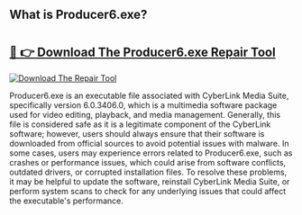 ## What is Producer6.exe? 

# <h2><a href="https://exedetect.com/download.php?Producer6.exe">🔗 👉 Download The Producer6.exe Repair Tool</a></h2>

[![Download The Repair Tool](https://exedetect.com/download-button.jpg)](https://exedetect.com/download.php?Producer6.exe)

Producer6.exe is an executable file associated with CyberLink Media Suite, specifically version 6.0.3406.0, which is a multimedia software package used for video editing, playback, and media management. Generally, this file is considered safe as it is a legitimate component of the CyberLink software; however, users should always ensure that their software is downloaded from official sources to avoid potential issues with malware. In some cases, users may experience errors related to Producer6.exe, such as crashes or performance issues, which could arise from software conflicts, outdated drivers, or corrupted installation files. To resolve these problems, it may be helpful to update the software, reinstall CyberLink Media Suite, or perform system scans to check for any underlying issues that could affect the executable's performance.